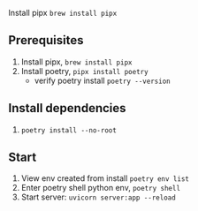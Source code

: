 Install pipx
`brew install pipx`

## Prerequisites

1. Install pipx, `brew install pipx`
2. Install poetry, `pipx install poetry`
   - verify poetry install `poetry --version`

## Install dependencies

1. `poetry install --no-root`

## Start

1. View env created from install `poetry env list`
2. Enter poetry shell python env, `poetry shell`
3. Start server: `uvicorn server:app --reload`
